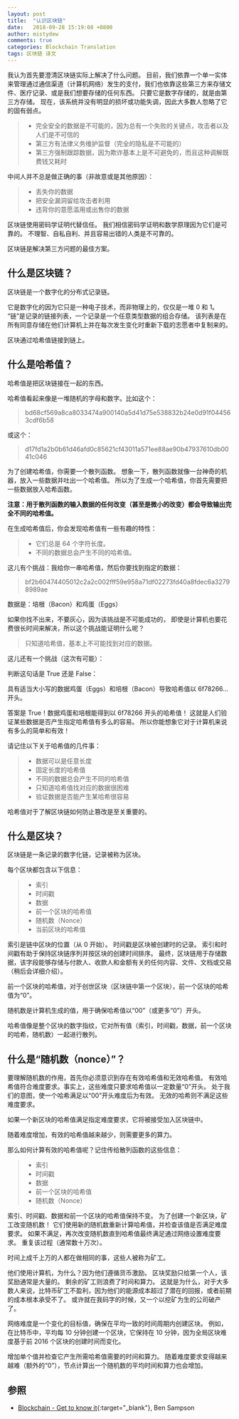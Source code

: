 ```yaml
---
layout: post
title:  "认识区块链"
date:   2018-09-28 15:19:08 +0800
author: mistydew
comments: true
categories: Blockchain Translation
tags: 区块链 译文
---
```

我认为首先要澄清区块链实际上解决了什么问题。
目前，我们依靠一个单一实体来管理通过通信渠道（计算机网络）发生的支付，我们也依靠这些第三方来存储文件、医疗记录、或是我们想要存储的任何东西。
只要它是数字存储的，就是由第三方存储。
现在，该系统并没有明显的损坏或功能失调，因此大多数人忽略了它的固有弱点。

> * 完全安全的数据是不可能的，因为总有一个失败的关键点，攻击者以及人们是不可信的
> * 第三方有法律义务维护监督（完全的隐私是不可能的）
> * 第三方强制跟踪数据，因为欺诈基本上是不可避免的，而且这种调解既费钱又耗时

中间人并不总是做正确的事（非故意或是其他原因）：

> * 丢失你的数据
> * 把安全漏洞留给攻击者利用
> * 违背你的意愿滥用或出售你的数据

区块链使用密码学证明代替信任。
我们相信密码学证明和数学原理因为它们是可靠的。
不理智、自私自利、并且容易出错的人类是不可靠的。

区块链是解决第三方问题的最佳方案。

## 什么是区块链？

区块链是一个数字化的分布式记录链。

它是数字化的因为它只是一种电子技术，而非物理上的，仅仅是一堆 0 和 1。
“链”是记录的链接列表，一个记录是一个任意类型数据的组合存储。
该列表是在所有同意存储在他们计算机上并在每次发生变化时重新下载的志愿者中复制来的。

区块通过哈希值链接到链上。

## 什么是哈希值？

哈希值是把区块链接在一起的东西。

哈希值看起来像是一堆随机的字母和数字。比如这个：

> bd68cf569a8ca8033474a900140a5d41d75e538832b24e0d91f044563cdf6b58

或这个：

> d17fd1a2b0b61d46afd0c85621cf43011a571ee88ae90b47937610db0041c046

为了创建哈希值，你需要一个散列函数。
想象一下，散列函数就像一台神奇的机器，放入一些数据并吐出一个哈希值。
所以为了生成一个哈希值，你首先需要把一些数据放入哈希函数。

**注意：用于散列函数的输入数据的任何改变（甚至是微小的改变）都会导致输出完全不同的哈希值。**

在生成哈希值后，你会发现哈希值有一些有趣的特性：

> * 它们总是 64 个字符长度。
> * 不同的数据总会产生不同的哈希值。

这儿有个挑战：我给你一串哈希值，然后你要找到指定的数据：

> bf2b60474405012c2a2c002fff59e958a71df02273fd40a8fdec6a32798989ae

数据是：培根（Bacon）和鸡蛋（Eggs）

如果你找不出来，不要灰心，因为该挑战是不可能成功的，
即使是计算机也要花费很长时间来解决，所以这个挑战能证明什么呢？

> 只知道哈希值，基本上不可能找到对应的数据。

这儿还有一个挑战（这次有可能）：

判断这句话是 True 还是 False：

具有适当大小写的数据鸡蛋（Eggs）和培根（Bacon）导致哈希值以 6f78266... 开头。

答案是 True！数据鸡蛋和培根能得到以 6f78266 开头的哈希值！
这就是人们验证某些数据是否产生指定哈希值有多么的容易。
所以你能想象它对于计算机来说有多么的简单和有效！

请记住以下关于哈希值的几件事：

> * 数据可以是任意长度
> * 固定长度的哈希值
> * 不同的数据总会产生不同的哈希值
> * 只知道哈希值找对应的数据很困难
> * 验证数据是否能产生某哈希很容易

哈希值对于了解区块链如何防止篡改是至关重要的。

## 什么是区块？

区块链是一条记录的数字化链，记录被称为区块。

每个区块都包含以下信息：

> * 索引
> * 时间戳
> * 数据
> * 前一个区块的哈希值
> * 随机数（Nonce）
> * 当前区块的哈希值

索引是链中区块的位置（从 0 开始）。
时间戳是区块被创建时的记录。
索引和时间戳有助于保持区块链序列并按区块的创建时间排序。
最终，区块链用于存储数据，该字段能够存储与付款人、收款人和金额有关的任何内容、文件、文档或交易（稍后会详细介绍）。

前一个区块的哈希值，对于创世区块（区块链中第一个区块），前一个区块的哈希值为“0”。

随机数是计算机生成的值，用于确保哈希值以“00”（或更多“0”）开头。

哈希值像是整个区块的数字指纹，它对所有值（索引，时间戳，数据，前一个区块的哈希，随机数）一起进行散列。

## 什么是“随机数（nonce）”？

要理解随机数的作用，首先你必须意识到存在有效哈希值和无效哈希值。
有效哈希值符合难度要求。事实上，这些难度只要求哈希值以一定数量“0”开头。
处于我们的意图，使一个哈希满足以“00”开头难度后为有效。
无效的哈希则不满足这些难度要求。

如果一个新区块的哈希值满足指定难度要求，它将被接受加入区块链中。

随着难度增加，有效的哈希值越来越少，则需要更多的算力。

那么如何计算有效的哈希值呢？记住传给散列函数的这些信息：

> * 索引
> * 时间戳
> * 数据
> * 前一个区块的哈希值
> * 随机数（Nonce）

索引、时间戳、数据和前一个区块的哈希值保持不变。
为了创建一个新区块，矿工改变随机数！
它们使用新的随机数重新计算哈希值，并检查该值是否满足难度要求。
如果不满足，再次改变随机数直到哈希值最终满足通过网络设置难度要求。
重复该过程（通常数十万次）。

时间上成千上万的人都在做相同的事，这些人被称为矿工。

他们使用计算机，为什么？因为他们遵循货币激励。
区块奖励只给第一个人，该奖励通常是大量的。
剩余的矿工则浪费了时间和算力。
这就是为什么，对于大多数人来说，比特币矿工不盈利，因为他们的能源成本超过了潜在的回报，或者前期的成本根本承受不了。
或许就在我码字的时候，又一个以挖矿为生的公司破产了。

网络难度是一个变化的目标值，确保在平均一致的时间周期内创建区块。
例如，在比特币中，平均每 10 分钟创建一个区块，它保持在 10 分钟，因为全局区块难度基于前 2016 个区块的创建时间而变化。

增加单个值并检查它产生所需哈希值需要的时间和算力。
随着难度要求变得越来越难（额外的“0”），节点计算出一个随机数的平均时间和算力也会增加。

## 参照

* [Blockchain - Get to know it](https://blockchainhandbook.io){:target="_blank"}, Ben Sampson
